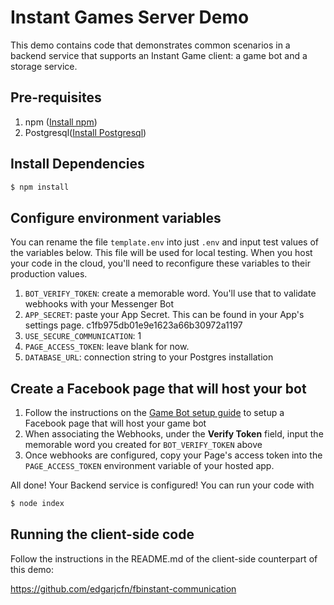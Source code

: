 # Instant Games Server Demo

This demo contains code that demonstrates common scenarios in a backend service that supports an Instant Game client: a game bot and a storage service.

## Pre-requisites
1. npm ([Install npm](https://docs.npmjs.com/cli/install))
1. Postgresql([Install Postgresql](https://www.postgresql.org/download/))


## Install Dependencies
```bash
$ npm install
```

## Configure environment variables
You can rename the file `template.env` into just `.env` and input test values of the variables below. This file will be used for local testing. When you host your code in the cloud, you'll need to reconfigure these variables to their production values.

1. `BOT_VERIFY_TOKEN`: create a memorable word. You'll use that to validate webhooks with your Messenger Bot
1. `APP_SECRET`: paste your App Secret. This can be found in your App's settings page. c1fb975db01e9e1623a66b30972a1197
1. `USE_SECURE_COMMUNICATION`: 1
1. `PAGE_ACCESS_TOKEN`: leave blank for now. 
1. `DATABASE_URL`: connection string to your Postgres installation 



## Create a Facebook page that will host your bot

1. Follow the instructions on the [Game Bot setup guide](https://developers.facebook.com/docs/games/instant-games/getting-started/bot-setup) to setup a Facebook page that will host your game bot
1. When associating the Webhooks, under the **Verify Token** field, input the memorable word you created for `BOT_VERIFY_TOKEN` above
1. Once webhooks are configured, copy your Page's access token into the `PAGE_ACCESS_TOKEN` environment variable of your hosted app.

All done! Your Backend service is configured!
You can run your code with

```bash
$ node index
```

## Running the client-side code
Follow the instructions in the README.md of the client-side counterpart of this demo:

https://github.com/edgarjcfn/fbinstant-communication


